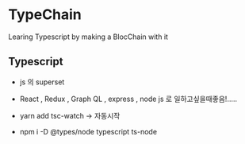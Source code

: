 # TypeChain

Learing Typescript by making a BlocChain with it

## Typescript 

- js 의 superset 
- React , Redux , Graph QL , express , node js 로 일하고싶을때좋음!.....

- yarn add tsc-watch -> 자동시작 
- npm i -D @types/node typescript ts-node